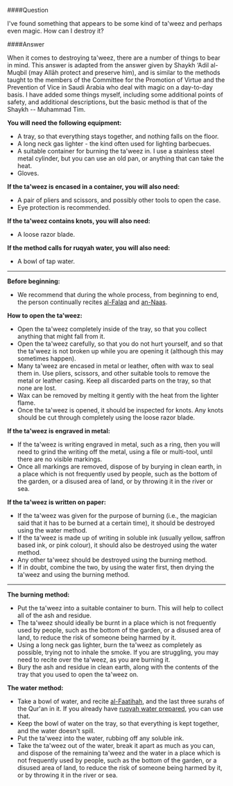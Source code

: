[published: true]:/
[date: 2015-08-08]:/
[title: How Do I Destroy a Ta'weez?]:/

####Question

I've found something that appears to be some kind of ta'weez and perhaps even magic. How can I destroy it?

####Answer

When it comes to destroying ta'weez, there are a number of things to bear in mind. This answer is adapted from the answer given by Shaykh ‘Adil al-Muqbil (may Allāh protect and preserve him), and is similar to the methods taught to the members of the Committee for the Promotion of Virtue and the Prevention of Vice in Saudi Arabia who deal with magic on a day-to-day basis. I have added some things myself, including some additional points of safety, and additional descriptions, but the basic method is that of the Shaykh -- Muhammad Tim.

**You will need the following equipment:**

* A tray, so that everything stays together, and nothing falls on the floor.
* A long neck gas lighter - the kind often used for lighting barbecues.
* A suitable container for burning the ta'weez in. I use a stainless steel metal cylinder, but you can use an old pan, or anything that can take the heat.
* Gloves.

**If the ta'weez is encased in a container, you will also need:**

* A pair of pliers and scissors, and possibly other tools to open the case.
* Eye protection is recommended.

**If the ta'weez contains knots, you will also need:**

* A loose razor blade.

**If the method calls for ruqyah water, you will also need:**

* A bowl of tap water.

<hr />

**Before beginning:**

* We recommend that during the whole process, from beginning to end, the person continually recites [al-Falaq](http://quran.com/113) and [an-Naas](http://quran.com/114).

**How to open the ta'weez:**

* Open the ta'weez completely inside of the tray, so that you collect anything that might fall from it. 
* Open the ta'weez carefully, so that you do not hurt yourself, and so that the ta'weez is not broken up while you are opening it (although this may sometimes happen). 
* Many ta'weez are encased in metal or leather, often with wax to seal them in. Use pliers, scissors, and other suitable tools to remove the metal or leather casing. Keep all discarded parts on the tray, so that none are lost. 
* Wax can be removed by melting it gently with the heat from the lighter flame.
* Once the ta'weez is opened, it should be inspected for knots. Any knots should be cut through completely using the loose razor blade.

**If the ta'weez is engraved in metal:**

* If the ta'weez is writing engraved in metal, such as a ring, then you will need to grind the writing off the metal, using a file or multi-tool, until there are no visible markings.
* Once all markings are removed, dispose of by burying in clean earth, in a place which is not frequently used by people, such as the bottom of the garden, or a disused area of land, or by throwing it in the river or sea.

**If the ta'weez is written on paper:**

* If the ta'weez was given for the purpose of burning (i.e., the magician said that it has to be burned at a certain time), it should be destroyed using the water method.
* If the ta'weez is made up of writing in soluble ink (usually yellow, saffron based ink, or pink colour), it should also be destroyed using the water method.
* Any other ta'weez should be destroyed using the burning method.
* If in doubt, combine the two, by using the water first, then drying the ta'weez and using the burning method.

<hr />

**The burning method:**

* Put the ta'weez into a suitable container to burn. This will help to collect all of the ash and residue.
* The ta'weez should ideally be burnt in a place which is not frequently used by people, such as the bottom of the garden, or a disused area of land, to reduce the risk of someone being harmed by it.
* Using a long neck gas lighter, burn the ta'weez as completely as possible, trying not to inhale the smoke. If you are struggling, you may need to recite over the ta'weez, as you are burning it.
* Bury the ash and residue in clean earth, along with the contents of the tray that you used to open the ta'weez on.

**The water method:**

* Take a bowl of water, and recite [al-Faatihah](http://quran.com/1), and the last three surahs of the Qur'an in it. If you already have [ruqyah water prepared](http://muhammadtim.com/7dayrd), you can use that.
* Keep the bowl of water on the tray, so that everything is kept together, and the water doesn't spill.
* Put the ta'weez into the water, rubbing off any soluble ink.
* Take the ta'weez out of the water, break it apart as much as you can, and dispose of the remaining ta'weez and the water in a place which is not frequently used by people, such as the bottom of the garden, or a disused area of land, to reduce the risk of someone being harmed by it, or by throwing it in the river or sea.